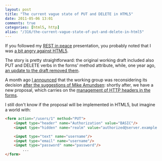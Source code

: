 ```yaml
---
layout: post
title: "The current vague state of PUT and DELETE in HTML5"
date: 2011-05-06 13:01
comments: true
categories: [html5, http]
alias: "/316/the-current-vague-state-of-put-and-delete-in-html5"
---
```


If you followed my [REST in peace](http://www.slideshare.net/odino/rest-in-peace-codemotion-2011) presentation, you probably noted that I was [a bit angry against HTML5](http://www.slideshare.net/odino/rest-in-peace-codemotion-2011/180).
<!-- more -->

The story is pretty straightforward: the original working draft included also PUT and DELETE verbs in the forms' method attribute, while, one year ago, [an update to the draft removed them](http://www.w3.org/TR/2010/WD-html5-diff-20101019/#changes-2010-06-24).

A month ago [I announced](http://twitter.com/#!/_odino_/status/53555681088905217) that the working group was reconsidering its decision [after the suggestions of Mike Amundsen](http://www.w3.org/Bugs/Public/show_bug.cgi?id=10671#c8): shortly after, we have a new proposal, which carries on the [management of HTTP headers in the forms](http://lists.w3.org/Archives/Public/public-html/2011Apr/0259.html).

I still don't know if the proposal will be implemented in HTML5, but imagine a world with:

``` html HTTP headers in HTML forms
<form action="/users/1" method="PUT">
	<input type="header" name="Authorization" value="BASIC"/>
	<input type="hidden" name="realm" value="authorized@server.example.com"/>

	<input type="text" name="username"/>
	<input type="email" name="username"/>
	<input type="password" name="password"/>
        ...
</form>
```